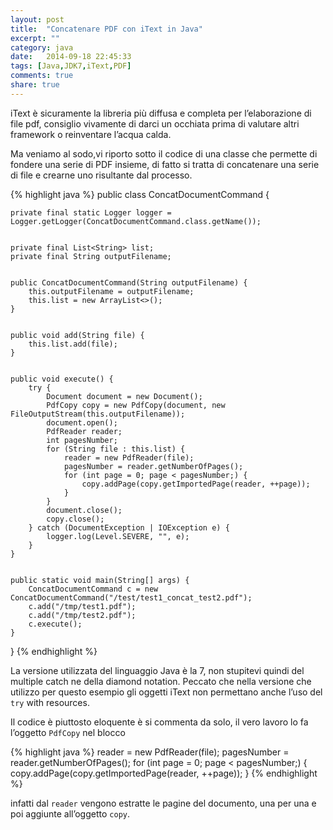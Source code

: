 ```yaml
---
layout: post
title:  "Concatenare PDF con iText in Java"
excerpt: ""
category: java
date:   2014-09-18 22:45:33
tags: [Java,JDK7,iText,PDF]
comments: true
share: true
---
```



iText è sicuramente la libreria più diffusa e completa per l’elaborazione di file pdf, consiglio vivamente di darci un occhiata prima di valutare altri framework o reinventare l’acqua calda.

Ma veniamo al sodo,vi riporto sotto il codice di una classe che permette di fondere una serie di PDF insieme, di fatto si tratta di concatenare una serie di file e crearne uno risultante dal processo.

{% highlight java %}
public class ConcatDocumentCommand {


    private final static Logger logger = Logger.getLogger(ConcatDocumentCommand.class.getName());


    private final List<String> list;
    private final String outputFilename;


    public ConcatDocumentCommand(String outputFilename) {
        this.outputFilename = outputFilename;
        this.list = new ArrayList<>();
    }


    public void add(String file) {
        this.list.add(file);
    }


    public void execute() {
        try {
            Document document = new Document();
            PdfCopy copy = new PdfCopy(document, new FileOutputStream(this.outputFilename));
            document.open();
            PdfReader reader;
            int pagesNumber;
            for (String file : this.list) {
                reader = new PdfReader(file);
                pagesNumber = reader.getNumberOfPages();
                for (int page = 0; page < pagesNumber;) {
                    copy.addPage(copy.getImportedPage(reader, ++page));
                }
            }
            document.close();
            copy.close();
        } catch (DocumentException | IOException e) {
            logger.log(Level.SEVERE, "", e);
        }
    }


    public static void main(String[] args) {
        ConcatDocumentCommand c = new ConcatDocumentCommand("/test/test1_concat_test2.pdf");
        c.add("/tmp/test1.pdf");
        c.add("/tmp/test2.pdf");
        c.execute();
    }
}
{% endhighlight %}

La versione utilizzata del linguaggio Java è la 7, non stupitevi quindi del
multiple catch ne della diamond notation. Peccato che nella versione che utilizzo per questo esempio gli oggetti iText non permettano anche l’uso del `try` with resources.


Il codice è piuttosto eloquente è si commenta da solo, il vero lavoro lo fa l’oggetto `PdfCopy` nel blocco

{% highlight java %}
reader = new PdfReader(file);
pagesNumber = reader.getNumberOfPages();
for (int page = 0; page < pagesNumber;) {
     copy.addPage(copy.getImportedPage(reader, ++page));
}
{% endhighlight %}

infatti dal `reader` vengono estratte le pagine del documento, una per una e poi aggiunte all’oggetto `copy`.
